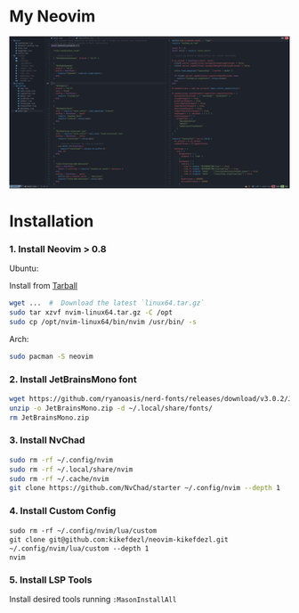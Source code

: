 # My Neovim 
![Screenshot](.thumbnails/screenshot.png)

# Installation

### 1. Install Neovim > 0.8

Ubuntu: 

Install from [Tarball](https://github.com/neovim/neovim/releases/tag/stable)

```bash
wget ...  #  Download the latest `linux64.tar.gz`
sudo tar xzvf nvim-linux64.tar.gz -C /opt
sudo cp /opt/nvim-linux64/bin/nvim /usr/bin/ -s
```

Arch:

```bash
sudo pacman -S neovim
```

### 2. Install JetBrainsMono font

```bash
wget https://github.com/ryanoasis/nerd-fonts/releases/download/v3.0.2/JetBrainsMono.zip
unzip -o JetBrainsMono.zip -d ~/.local/share/fonts/
rm JetBrainsMono.zip
```

### 3. Install NvChad

```bash
sudo rm -rf ~/.config/nvim
sudo rm -rf ~/.local/share/nvim
sudo rm -rf ~/.cache/nvim
git clone https://github.com/NvChad/starter ~/.config/nvim --depth 1 
```

### 4. Install Custom Config

```
sudo rm -rf ~/.config/nvim/lua/custom
git clone git@github.com:kikefdezl/neovim-kikefdezl.git ~/.config/nvim/lua/custom --depth 1
nvim
```

### 5. Install LSP Tools

Install desired tools running `:MasonInstallAll`
